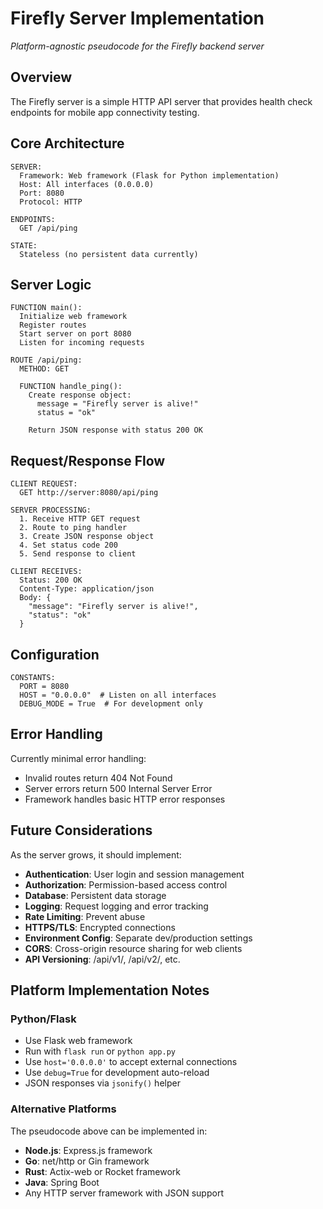# Firefly Server Implementation
*Platform-agnostic pseudocode for the Firefly backend server*

## Overview

The Firefly server is a simple HTTP API server that provides health check endpoints for mobile app connectivity testing.

## Core Architecture

```
SERVER:
  Framework: Web framework (Flask for Python implementation)
  Host: All interfaces (0.0.0.0)
  Port: 8080
  Protocol: HTTP

ENDPOINTS:
  GET /api/ping

STATE:
  Stateless (no persistent data currently)
```

## Server Logic

```
FUNCTION main():
  Initialize web framework
  Register routes
  Start server on port 8080
  Listen for incoming requests

ROUTE /api/ping:
  METHOD: GET
  
  FUNCTION handle_ping():
    Create response object:
      message = "Firefly server is alive!"
      status = "ok"
    
    Return JSON response with status 200 OK
```

## Request/Response Flow

```
CLIENT REQUEST:
  GET http://server:8080/api/ping
  
SERVER PROCESSING:
  1. Receive HTTP GET request
  2. Route to ping handler
  3. Create JSON response object
  4. Set status code 200
  5. Send response to client
  
CLIENT RECEIVES:
  Status: 200 OK
  Content-Type: application/json
  Body: {
    "message": "Firefly server is alive!",
    "status": "ok"
  }
```

## Configuration

```
CONSTANTS:
  PORT = 8080
  HOST = "0.0.0.0"  # Listen on all interfaces
  DEBUG_MODE = True  # For development only
```

## Error Handling

Currently minimal error handling:
- Invalid routes return 404 Not Found
- Server errors return 500 Internal Server Error
- Framework handles basic HTTP error responses

## Future Considerations

As the server grows, it should implement:
- **Authentication**: User login and session management
- **Authorization**: Permission-based access control
- **Database**: Persistent data storage
- **Logging**: Request logging and error tracking
- **Rate Limiting**: Prevent abuse
- **HTTPS/TLS**: Encrypted connections
- **Environment Config**: Separate dev/production settings
- **CORS**: Cross-origin resource sharing for web clients
- **API Versioning**: /api/v1/, /api/v2/, etc.

## Platform Implementation Notes

### Python/Flask
- Use Flask web framework
- Run with `flask run` or `python app.py`
- Use `host='0.0.0.0'` to accept external connections
- Use `debug=True` for development auto-reload
- JSON responses via `jsonify()` helper

### Alternative Platforms
The pseudocode above can be implemented in:
- **Node.js**: Express.js framework
- **Go**: net/http or Gin framework
- **Rust**: Actix-web or Rocket framework
- **Java**: Spring Boot
- Any HTTP server framework with JSON support
